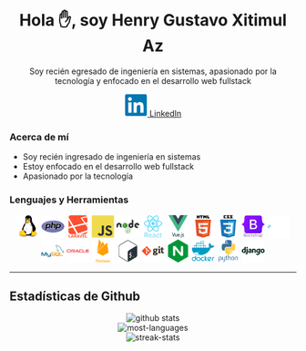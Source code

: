<div align="center">
    <h1>
        Hola ✋, soy Henry Gustavo Xitimul Az
    </h1>
</div>

<div align="center">
    <p>
       Soy recién egresado de ingeniería en sistemas, apasionado por la tecnología y enfocado en el desarrollo web fullstack 
    </p>
</div>
<div align="center">
    <a href="https://www.linkedin.com/in/henry-gustavo-xitimul-az">
    	<img alt="linkedin" src="https://raw.githubusercontent.com/devicons/devicon/1119b9f84c0290e0f0b38982099a2bd027a48bf1/icons/linkedin/linkedin-original.svg" width="40" />
    LinkedIn
    </a>
</div>

### Acerca de mí

* Soy recién ingresado de ingeniería en sistemas
* Estoy enfocado en el desarrollo web fullstack
* Apasionado por la tecnología

### Lenguajes y Herramientas

<div align="center">
	<img width="40" alt="linux" src="https://raw.githubusercontent.com/devicons/devicon/1119b9f84c0290e0f0b38982099a2bd027a48bf1/icons/linux/linux-original.svg" />
    <img width="40" alt="php" src="https://raw.githubusercontent.com/devicons/devicon/1119b9f84c0290e0f0b38982099a2bd027a48bf1/icons/php/php-original.svg" />
    <img width="40" alt="laravel" src="https://raw.githubusercontent.com/devicons/devicon/1119b9f84c0290e0f0b38982099a2bd027a48bf1/icons/laravel/laravel-plain-wordmark.svg" />
    <img width="40" alt="javascript" src="https://raw.githubusercontent.com/devicons/devicon/1119b9f84c0290e0f0b38982099a2bd027a48bf1/icons/javascript/javascript-original.svg" />
    <img width="40" alt="nodejs" src="https://raw.githubusercontent.com/devicons/devicon/1119b9f84c0290e0f0b38982099a2bd027a48bf1/icons/nodejs/nodejs-original-wordmark.svg" />
    <img width="40" alt="react" src="https://raw.githubusercontent.com/devicons/devicon/1119b9f84c0290e0f0b38982099a2bd027a48bf1/icons/react/react-original-wordmark.svg" />
    <img width="40" alt="vue" src="https://raw.githubusercontent.com/devicons/devicon/1119b9f84c0290e0f0b38982099a2bd027a48bf1/icons/vuejs/vuejs-original-wordmark.svg" />
    <img width="40" alt="html" src="https://raw.githubusercontent.com/devicons/devicon/1119b9f84c0290e0f0b38982099a2bd027a48bf1/icons/html5/html5-original-wordmark.svg" />
    <img width="40" alt="css" src="https://raw.githubusercontent.com/devicons/devicon/1119b9f84c0290e0f0b38982099a2bd027a48bf1/icons/css3/css3-original-wordmark.svg" />
    <img width="40" alt="bootstrap" src="https://raw.githubusercontent.com/devicons/devicon/1119b9f84c0290e0f0b38982099a2bd027a48bf1/icons/bootstrap/bootstrap-original-wordmark.svg" />
    <img width="40" alt="tailwindcss" src="https://raw.githubusercontent.com/devicons/devicon/1119b9f84c0290e0f0b38982099a2bd027a48bf1/icons/tailwindcss/tailwindcss-original-wordmark.svg" />
    <img width="40" alt="mysql" src="https://raw.githubusercontent.com/devicons/devicon/1119b9f84c0290e0f0b38982099a2bd027a48bf1/icons/mysql/mysql-original-wordmark.svg" />
    <img width="40" alt="oracle" src="https://raw.githubusercontent.com/devicons/devicon/1119b9f84c0290e0f0b38982099a2bd027a48bf1/icons/oracle/oracle-original.svg" />
    <img width="40" alt="firebase" src="https://raw.githubusercontent.com/devicons/devicon/1119b9f84c0290e0f0b38982099a2bd027a48bf1/icons/firebase/firebase-plain-wordmark.svg" />
    <img width="40" alt="bash" src="https://raw.githubusercontent.com/devicons/devicon/1119b9f84c0290e0f0b38982099a2bd027a48bf1/icons/bash/bash-original.svg" />
    <img width="40" alt="git" src="https://raw.githubusercontent.com/devicons/devicon/1119b9f84c0290e0f0b38982099a2bd027a48bf1/icons/git/git-original-wordmark.svg" />
    <img width="40" alt="nginx" src="https://raw.githubusercontent.com/devicons/devicon/ca28c779441053191ff11710fe24a9e6c23690d6/icons/nginx/nginx-original.svg" />
    <img width="40" alt="docker" src="https://raw.githubusercontent.com/devicons/devicon/ca28c779441053191ff11710fe24a9e6c23690d6/icons/docker/docker-plain-wordmark.svg" />
    <img width="40" alt="python" src="https://raw.githubusercontent.com/devicons/devicon/ca28c779441053191ff11710fe24a9e6c23690d6/icons/python/python-original-wordmark.svg" />
    <img width="40" alt="django" src="https://raw.githubusercontent.com/devicons/devicon/ca28c779441053191ff11710fe24a9e6c23690d6/icons/django/django-plain-wordmark.svg" />
</div>

___



## Estadísticas de Github



<div align="center">
    <img alt="github stats" src="https://github-readme-stats-nu-weld-26.vercel.app/api?username=HenryXAz&show_icons=true&theme=ayu-mirage" />
</div>





<div align="center">
    <img src="https://github-readme-stats-nu-weld-26.vercel.app/api/top-langs/?username=HenryXAz&&theme=ayu-mirage&layout=pie" alt="most-languages" />
</div>








<div align="center">
    <img alt="streak-stats" src="https://streak-stats.demolab.com?user=HenryXAz&theme=ayu-mirage" />
</div>
